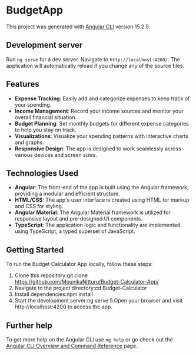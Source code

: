 # BudgetApp

This project was generated with [Angular CLI](https://github.com/angular/angular-cli) version 15.2.5.

## Development server

Run `ng serve` for a dev server. Navigate to `http://localhost:4200/`. The application will automatically reload if you change any of the source files.

## Features

- **Expense Tracking**: Easily add and categorize expenses to keep track of your spending.
- **Income Management**: Record your income sources and monitor your overall financial situation.
- **Budget Planning**: Set monthly budgets for different expense categories to help you stay on track.
- **Visualizations**: Visualize your spending patterns with interactive charts and graphs.
- **Responsive Design**: The app is designed to work seamlessly across various devices and screen sizes.

## Technologies Used

- **Angular**: The front-end of the app is built using the Angular framework, providing a modular and efficient structure.
- **HTML/CSS**: The app's user interface is created using HTML for markup and CSS for styling.
- **Angular Material**: The Angular Material framework is utilized for responsive layout and pre-designed UI components.
- **TypeScript**: The application logic and functionality are implemented using TypeScript, a typed superset of JavaScript.

## Getting Started

To run the Budget Calculator App locally, follow these steps:

1. Clone this repository:git clone https://github.com/MounikaNitturu/Budget-Calculator-App/
2. Navigate to the project directory:cd Budget-Calculator
3. Install dependencies:npm install
4. Start the development server:ng serve
5.Open your browser and visit http://localhost:4200 to access the app.

## Further help

To get more help on the Angular CLI use `ng help` or go check out the [Angular CLI Overview and Command Reference](https://angular.io/cli) page.
